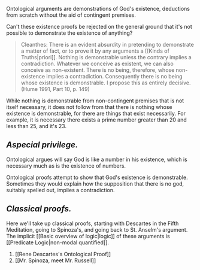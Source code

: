 Ontological arguments are demonstrations of God's existence, deductions from scratch without the aid of contingent premises.

Can't these existence proofs be rejected on the general ground that it's not possible to demonstrate the existence of anything?

> Cleanthes: There is an evident absurdity in pretending to demonstrate a matter of fact, or to prove it by any arguments a [[Kinds of Truths|priori]]. Nothing is demonstrable unless the contrary implies a contradiction. Whatever we conceive as existent, we can also conceive as non-existent. There is no being, therefore, whose non-existence implies a contradiction. Consequently there is no being whose existence is demonstrable. I propose this as entirely decisive. (Hume 1991, Part 10, p. 149)

While nothing is demonstrable from non-contingent premises that is not itself necessary, it does not follow from that there is nothing whose existence is demonstrable, for there are things that exist necessarily. For example, it is necessary there exists a prime number greater than 20 and less than 25, and it's 23.

## *Aspecial privilege.*
Ontological argues will say God is like a number in his existence, which is necessary much as is the existence of numbers. 

Ontological proofs attempt to show that God's existence is demonstrable. Sometimes they would explain how the supposition that there is no god, suitably spelled out, implies a contradiction.

## *Classical proofs.*
Here we'll take up classical proofs, starting with Descartes in the Fifth Meditation, going to Spinoza's, and going back to St. Anselm's argument. The implicit [[Basic overview of logic|logic]] of these arguments is [[Predicate Logic|non-modal quantified]].

1. [[Rene Descartes's Ontological Proof]]
2. [[Mr. Spinoza, meet Mr. Russell]]
